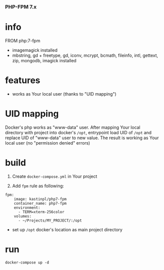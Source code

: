 ### PHP-FPM 7.x

# info
FROM php:7-fpm
+ imagemagick installed
+ mbstring, gd + freetype, gd, iconv, mcrypt, bcmath, fileinfo, intl, gettext, zip, mongodb, imagick installed

# features
+ works as Your local user (thanks to "UID mapping")

# UID mapping

Docker's php works as "www-data" user. After mapping Your local directory with project into docker's `/opt`, entrypoint load UID of `/opt` and replace UID of "www-data" user to new value. The result is working as Your local user (no "permission denied" errors)

# build

1) Create `docker-compose.yml` in Your project

7) Add `fpm` rule as following:
```
fpm:
    image: kastinpl/php7-fpm
    container_name: php7-fpm
    environment:
      - TERM=xterm-256color
    volumes:
      - ~/Projects/MY_PROJECT/:/opt
```

* set up `/opt` docker's location as main project directory

# run

```
docker-compose up -d
```